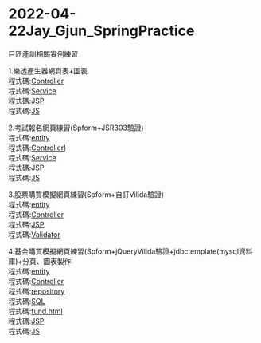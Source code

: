 # 2022-04-22Jay_Gjun_SpringPractice
巨匠產訓相關實例練習<br>

1.樂透產生器網頁表+圖表<br>
程式碼:[Controller](https://github.com/ugug1314/2022-04-22Jay_Gjun_SpringPractice/blob/main/springmvc/src/main/java/com/study/springmvc/case02/controller/LottoController.java)<br>
程式碼:[Service](https://github.com/ugug1314/2022-04-22Jay_Gjun_SpringPractice/blob/main/springmvc/src/main/java/com/study/springmvc/case02/service/LottoService.java)<br>
程式碼:[JSP](https://github.com/ugug1314/2022-04-22Jay_Gjun_SpringPractice/blob/main/springmvc/src/main/webapp/WEB-INF/views/case02/show_lotto.jsp)<br>
程式碼:[JS](https://github.com/ugug1314/2022-04-22Jay_Gjun_SpringPractice/blob/main/springmvc/src/main/webapp/js/loto.js)<br>

2.考試報名網頁練習(Spform+JSR303驗證)<br>
程式碼:[entity](https://github.com/ugug1314/2022-04-22Jay_Gjun_SpringPractice/tree/main/springmvc/src/main/java/com/study/springmvc/case03/entity)<br>
程式碼:[Controller](https://github.com/ugug1314/2022-04-22Jay_Gjun_SpringPractice/blob/main/springmvc/src/main/java/com/study/springmvc/case03/controller/ExamController.java))<br>
程式碼:[Service](https://github.com/ugug1314/2022-04-22Jay_Gjun_SpringPractice/blob/main/springmvc/src/main/java/com/study/springmvc/case03/service/ExamService.java)<br>
程式碼:[JSP](https://github.com/ugug1314/2022-04-22Jay_Gjun_SpringPractice/tree/main/springmvc/src/main/webapp/WEB-INF/views/case03)<br>
程式碼:[JS](https://github.com/ugug1314/2022-04-22Jay_Gjun_SpringPractice/blob/main/springmvc/src/main/webapp/js/exam.js)<br>

3.股票購買模擬網頁練習(Spform+自訂Vilida驗證)<br>
程式碼:[entity](https://github.com/ugug1314/2022-04-22Jay_Gjun_SpringPractice/blob/main/springmvc/src/main/java/com/study/springmvc/case04/entity/Stock.java)<br>
程式碼:[Controller](https://github.com/ugug1314/2022-04-22Jay_Gjun_SpringPractice/blob/main/springmvc/src/main/java/com/study/springmvc/case04/Controller/StockController.java)<br>
程式碼:[JSP](https://github.com/ugug1314/2022-04-22Jay_Gjun_SpringPractice/blob/main/springmvc/src/main/webapp/WEB-INF/views/case04/stock.jsp)<br>
程式碼:[Validator](https://github.com/ugug1314/2022-04-22Jay_Gjun_SpringPractice/blob/main/springmvc/src/main/java/com/study/springmvc/case04/validator/StockValidator.java)<br>


4.基金購買模擬網頁練習(Spform+jQueryVilida驗證+jdbctemplate(mysql資料庫)+分頁、圖表製作<br>
程式碼:[entity](https://github.com/ugug1314/2022-04-22Jay_Gjun_SpringPractice/tree/main/springmvc/src/main/java/com/study/springmvc/lab/entity)<br>
程式碼:[Controller](https://github.com/ugug1314/2022-04-22Jay_Gjun_SpringPractice/tree/main/springmvc/src/main/java/com/study/springmvc/lab/controller)<br>
程式碼:[repository](https://github.com/ugug1314/2022-04-22Jay_Gjun_SpringPractice/tree/main/springmvc/src/main/java/com/study/springmvc/lab/repository)<br>
程式碼:[SQL](https://github.com/ugug1314/2022-04-22Jay_Gjun_SpringPractice/blob/main/springmvc/src/main/java/com/study/springmvc/lab/lab.sql)<br>
程式碼:[fund.html](https://github.com/ugug1314/2022-04-22Jay_Gjun_SpringPractice/blob/main/springmvc/src/main/webapp/html/fund.html)<br>
程式碼:[JSP](https://github.com/ugug1314/2022-04-22Jay_Gjun_SpringPractice/blob/main/springmvc/src/main/webapp/WEB-INF/views/lab/fundstock.jsp)<br>
程式碼:[JS]([https://github.com/ugug1314/2022-04-22Jay_Gjun_SpringPractice/blob/main/springmvc/src/main/webapp/js/fund.js,https://github.com/ugug1314/2022-04-22Jay_Gjun_SpringPractice/blob/main/springmvc/src/main/webapp/js/fundstock.js])<br>
